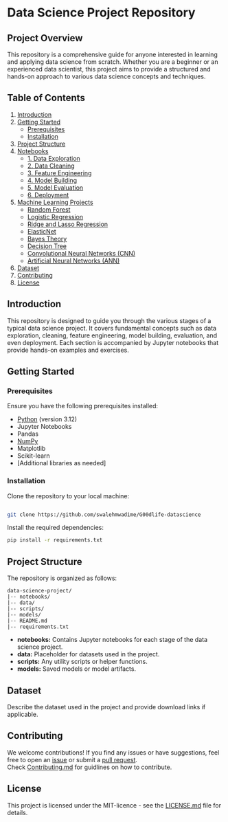 
# Data Science Project Repository

## Project Overview

This repository is a comprehensive guide for anyone interested in learning and applying data science from scratch. Whether you are a beginner or an experienced data scientist, this project aims to provide a structured and hands-on approach to various data science concepts and techniques.

## Table of Contents

1. [Introduction](#introduction)
2. [Getting Started](#getting-started)
   - [Prerequisites](#prerequisites)
   - [Installation](#installation)
3. [Project Structure](#project-structure)
4. [Notebooks](#notebooks)
   - [1. Data Exploration](#1-data-exploration)
   - [2. Data Cleaning](#2-data-cleaning)
   - [3. Feature Engineering](#3-feature-engineering)
   - [4. Model Building](#4-model-building)
   - [5. Model Evaluation](#5-model-evaluation)
   - [6. Deployment](#6-deployment)
5. [Machine Learning Projects](#machine-learning-projects)
   - [Random Forest](https://colab.research.google.com/drive/1E6SUVg0U7JzkikkXCPIlSVaSuG_Ma1iL#scrollTo=n4JCAoOGYOkh)
   - [Logistic Regression](https://colab.research.google.com/drive/1eZP7a6Ss1m9yAcpXjqYbclJ1qX34zpaN#scrollTo=0AiNqv2LrSKU)
   - [Ridge and Lasso Regression](#ridge-and-lasso-regression)
   - [ElasticNet](#elasticnet)
   - [Bayes Theory](https://colab.research.google.com/drive/1ePDoO5bz1TSkbC6r5f4xjivqTV0xLI2O#scrollTo=0dSMlEx3KoL4)
   - [Decision Tree](#decision-tree)
   - [Convolutional Neural Networks (CNN)](https://colab.research.google.com/drive/11oTKn-_DsMX5716Esg9wMTO4Mkr5l6Su#scrollTo=DyJ2w63lXWQX)
   - [Artificial Neural Networks (ANN)](#artificial-neural-networks-ann)
6. [Dataset](#dataset)
7. [Contributing](#contributing)
8. [License](#license)

## Introduction 

This repository is designed to guide you through the various stages of a typical data science project. It covers fundamental concepts such as data exploration, cleaning, feature engineering, model building, evaluation, and even deployment. Each section is accompanied by Jupyter notebooks that provide hands-on examples and exercises.

## Getting Started

### Prerequisites

Ensure you have the following prerequisites installed:

- [Python](https://www.python.org/) (version 3.12)
- Jupyter Notebooks
- Pandas
- [NumPy](https://numpy.org/)
- Matplotlib
- Scikit-learn
- [Additional libraries as needed]

### Installation

Clone the repository to your local machine:

```bash

git clone https://github.com/swalehmwadime/G00dlife-datascience

```

Install the required dependencies:

```bash
pip install -r requirements.txt
```

## Project Structure

The repository is organized as follows:

```
data-science-project/
|-- notebooks/
|-- data/
|-- scripts/
|-- models/
|-- README.md
|-- requirements.txt
```

- **notebooks:** Contains Jupyter notebooks for each stage of the data science project.
- **data:** Placeholder for datasets used in the project.
- **scripts:** Any utility scripts or helper functions.
- **models:** Saved models or model artifacts.


## Dataset

Describe the dataset used in the project and provide download links if applicable.

## Contributing
We welcome contributions! If you find any issues or have suggestions, feel free to open an [issue](https://github.com/swalehmwadime/G00dlife-datascience/issues) or submit a [pull request](https://github.com/swalehmwadime/G00dlife-datascience/pulls). <br>
Check [Contributing.md](https://github.com/swalehmwadime/G00dlife-datascience/blob/main/Contributing.md) for guidlines on how to contribute.

## License

This project is licensed under the MIT-licence - see the [LICENSE.md](https://github.com/git/git-scm.com/blob/main/MIT-LICENSE.txt) file for details.


